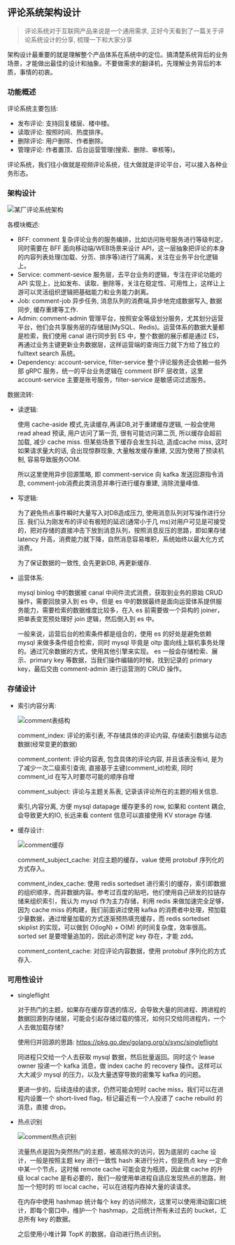 ## 评论系统架构设计

> 评论系统对于互联网产品来说是一个通用需求, 正好今天看到了一篇关于评论系统设计的分享, 梳理一下和大家分享

架构设计最重要的就是理解整个产品体系在系统中的定位。搞清楚系统背后的业务场景，才能做出最佳的设计和抽象。不要做需求的翻译机，先理解业务背后的本质，事情的初衷。

### 功能概述
评论系统主要包括:
- 发布评论: 支持回复楼层、楼中楼。
- 读取评论: 按照时间、热度排序。
- 删除评论: 用户删除、作者删除。
- 管理评论: 作者置顶、后台运营管理(搜索、删除、审核等)。

评论系统，我们往小做就是视频评论系统，往大做就是评论平台，可以接入各种业务形态。

### 架构设计
![某厂评论系统架构](./assets/comment.png ':size=700')

各模块概述:
- BFF: comment
    复杂评论业务的服务编排，比如访问账号服务进行等级判定，同时需要在 BFF 面向移动端/WEB场景来设计 API，这一层抽象把评论的本身的内容列表处理(加载、分页、排序等)进行了隔离，关注在业务平台化逻辑上。
- Service: comment-sevice
    服务层，去平台业务的逻辑，专注在评论功能的 API 实现上，比如发布、读取、删除等，关注在稳定性、可用性上，这样让上游可以灵活组织逻辑把基础能力和业务能力剥离。
- Job: comment-job
    异步任务, 消息队列的消费端,异步地完成数据写入, 数据同步, 缓存重建等工作.
- Admin: comment-admin
    管理平台，按照安全等级划分服务，尤其划分运营平台，他们会共享服务层的存储层(MySQL、Redis)。运营体系的数据大量都是检索，我们使用 canal 进行同步到 ES 中，整个数据的展示都是通过 ES，再通过业务主键更新业务数据层，这样运营端的查询压力就下方给了独立的 fulltext search 系统。
- Dependency: account-service, filter-service
    整个评论服务还会依赖一些外部 gRPC 服务，统一的平台业务逻辑在 comment BFF 层收敛，这里 account-service 主要是账号服务，filter-service 是敏感词过滤服务。

数据流转:

- 读逻辑:
   
   使用 cache-aside 模式,先读缓存,再读DB,对于重建缓存逻辑, 一般会使用 read ahead 预读, 用户访问了第一页, 很有可能访问第二页, 所以缓存会超前加载, 减少 cache miss. 但某些场景下缓存会发生抖动, 造成cache miss, 这时如果请求量大的话, 会出现惊群现象, 大量触发缓存重建, 又因为使用了预读机制, 容易导致服务OOM.
   
   所以这里使用异步回源策略, 即 comment-service 向 kafka 发送回源指令消息, comment-job消费此类消息并串行进行缓存重建, 消除流量峰值.

- 写逻辑:
    
    为了避免热点事件瞬时大量写入对DB造成压力, 使用消息队列对写操作进行分压. 我们认为刚发布的评论有极短的延迟(通常小于几 ms)对用户可见是可接受的，把对存储的直接冲击下放到消息队列，按照消息反压的思路，即如果存储 latency 升高，消费能力就下降，自然消息容易堆积，系统始终以最大化方式消费。
    
    为了保证数据的一致性, 会先更新DB, 再更新缓存.

- 运营体系:

    mysql binlog 中的数据被 canal 中间件流式消费，获取到业务的原始 CRUD 操作，需要回放录入到 es 中，但是 es 中的数据最终是面向运营体系提供服务能力，需要检索的数据维度比较多，在入 es 前需要做一个异构的 joiner，把单表变宽预处理好 join 逻辑，然后倒入到 es 中。

    一般来说，运营后台的检索条件都是组合的，使用 es 的好处是避免依赖 mysql 来做多条件组合检索，同时 mysql 毕竟是 oltp 面向线上联机事务处理的。通过冗余数据的方式，使用其他引擎来实现。
    es 一般会存储检索、展示、primary key 等数据，当我们操作编辑的时候，找到记录的 primary key，最后交由 comment-admin 进行运营测的 CRUD 操作。

### 存储设计

- 索引内容分离:

    ![comment表结构](./assets/comment-table.png ':size=400')

    comment_index: 评论的索引表, 不存储具体的评论内容, 存储索引数据与动态数据(经常变更的数据)

    comment_content: 评论内容表, 包含具体的评论内容, 并且该表没有id, 是为了减少一次二级索引查询, 直接基于主键(comment_id)检索, 同时 comment_id 在写入时要尽可能的顺序自增

    comment_subject: 评论与主题关系表, 记录该评论所在的主题的相关信息.

    索引,内容分离, 方便 mysql datapage 缓存更多的 row, 如果和 content 耦合, 会导致更大的IO, 长远来看 content 信息可以直接使用 KV storage 存储.

- 缓存设计:

    ![comment缓存](./assets/comment-cache.png ':size=400')

    comment_subject_cache: 对应主题的缓存，value 使用 protobuf 序列化的方式存入。

    comment_index_cache: 使用 redis sortedset 进行索引的缓存，索引即数据的组织顺序，而非数据内容。参考过百度的贴吧，他们使用自己研发的拉链存储来组织索引，我认为 mysql 作为主力存储，利用 redis 来做加速完全足够，因为 cache miss 的构建，我们前面讲过使用 kafka 的消费者中处理，预加载少量数据，通过增量加载的方式逐渐预热填充缓存，而 redis sortedset skiplist 的实现，可以做到 O(logN) + O(M) 的时间复杂度，效率很高。sorted set 是要增量追加的，因此必须判定 key 存在，才能 zdd。

    comment_content_cache: 对应评论内容数据，使用 protobuf 序列化的方式存入.

### 可用性设计

- singleflight

    对于热门的主题，如果存在缓存穿透的情况，会导致大量的同进程、跨进程的数据回源到存储层，可能会引起存储过载的情况，如何只交给同进程内，一个人去做加载存储?

    使用归并回源的思路: https://pkg.go.dev/golang.org/x/sync/singleflight

    同进程只交给一个人去获取 mysql 数据，然后批量返回。同时这个 lease owner 投递一个 kafka 消息，做 index cache 的 recovery 操作。这样可以大大减少 mysql 的压力，以及大量透穿导致的密集写 kafka 的问题。

    更进一步的，后续连续的请求，仍然可能会短时 cache miss，我们可以在进程内设置一个 short-lived flag，标记最近有一个人投递了 cache rebuild 的消息，直接 drop。

- 热点识别

    ![comment热点识别](./assets/comment-hotscan.png ':size=400')

    流量热点是因为突然热门的主题，被高频次的访问，因为底层的 cache 设计，一般是按照主题 key 进行一致性 hash 来进行分片，但是热点 key 一定命中某一个节点，这时候 remote cache 可能会变为瓶颈，因此做 cache 的升级 local cache 是有必要的，我们一般使用单进程自适应发现热点的思路，附加一个短时的 ttl local cache，可以在进程内吞掉大量的读请求。

    在内存中使用 hashmap 统计每个 key 的访问频次，这里可以使用滑动窗口统计，即每个窗口中，维护一个 hashmap，之后统计所有未过去的 bucket，汇总所有 key 的数据。

    之后使用小堆计算 TopK 的数据，自动进行热点识别。

